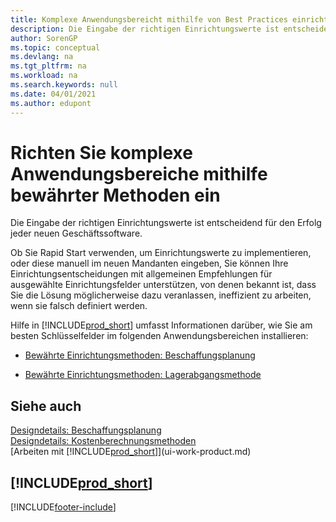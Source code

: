 ```yaml
---
title: Komplexe Anwendungsbereicht mithilfe von Best Practices einrichten | Microsoft Docs
description: Die Eingabe der richtigen Einrichtungswerte ist entscheidend für den Erfolg jeder neuen Geschäftssoftware.
author: SorenGP
ms.topic: conceptual
ms.devlang: na
ms.tgt_pltfrm: na
ms.workload: na
ms.search.keywords: null
ms.date: 04/01/2021
ms.author: edupont
---
```

# <a name="set-up-complex-application-areas-using-best-practices"></a>Richten Sie komplexe Anwendungsbereiche mithilfe bewährter Methoden ein
Die Eingabe der richtigen Einrichtungswerte ist entscheidend für den Erfolg jeder neuen Geschäftssoftware.  

 Ob Sie Rapid Start  verwenden, um Einrichtungswerte zu implementieren, oder diese manuell im neuen Mandanten eingeben, Sie können Ihre Einrichtungsentscheidungen mit allgemeinen Empfehlungen für ausgewählte Einrichtungsfelder unterstützen, von denen bekannt ist, dass Sie die Lösung möglicherweise dazu veranlassen, ineffizient zu arbeiten, wenn sie falsch definiert werden.  

 Hilfe in [!INCLUDE[prod_short](includes/prod_short.md)] umfasst Informationen darüber, wie Sie am besten Schlüsselfelder im folgenden Anwendungsbereichen installieren:  

-   [Bewährte Einrichtungsmethoden: Beschaffungsplanung](setup-best-practices-supply-planning.md)  

-   [Bewährte Einrichtungsmethoden: Lagerabgangsmethode](setup-best-practices-costing-method.md)  

## <a name="see-also"></a>Siehe auch
[Designdetails: Beschaffungsplanung](design-details-supply-planning.md)   
[Designdetails: Kostenberechnungsmethoden](design-details-costing-methods.md)  
[Arbeiten mit [!INCLUDE[prod_short](includes/prod_short.md)]](ui-work-product.md)

## [!INCLUDE[prod_short](includes/free_trial_md.md)]
 


[!INCLUDE[footer-include](includes/footer-banner.md)]
